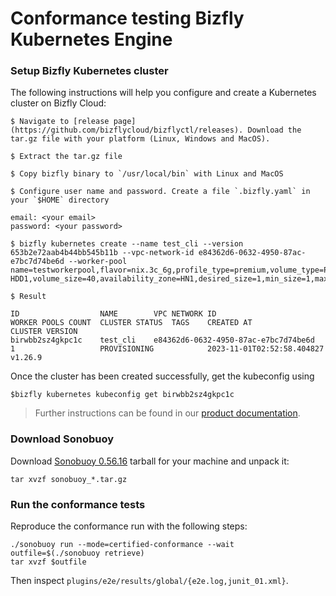 # Conformance testing Bizfly Kubernetes Engine

### Setup Bizfly Kubernetes cluster

The following instructions will help you configure and create a Kubernetes cluster on Bizfly Cloud:

```
$ Navigate to [release page](https://github.com/bizflycloud/bizflyctl/releases). Download the tar.gz file with your platform (Linux, Windows and MacOS).

$ Extract the tar.gz file

$ Copy bizfly binary to `/usr/local/bin` with Linux and MacOS

$ Configure user name and password. Create a file `.bizfly.yaml` in your `$HOME` directory

email: <your email>
password: <your password> 

$ bizfly kubernetes create --name test_cli --version 653b2e72aab4b44bb545b11b --vpc-network-id e84362d6-0632-4950-87ac-e7bc7d74be6d --worker-pool name=testworkerpool,flavor=nix.3c_6g,profile_type=premium,volume_type=PREMIUM-HDD1,volume_size=40,availability_zone=HN1,desired_size=1,min_size=1,max_size=10

$ Result

ID              	NAME    	VPC NETWORK ID                      	WORKER POOLS COUNT	CLUSTER STATUS	TAGS	CREATED AT                	CLUSTER VERSION 
birwbb2sz4gkpc1c	test_cli	e84362d6-0632-4950-87ac-e7bc7d74be6d	1                 	PROVISIONING  	    	2023-11-01T02:52:58.404827	v1.26.9    
```

Once the cluster has been created successfully, get the kubeconfig using

```
$bizfly kubernetes kubeconfig get birwbb2sz4gkpc1c
```

> Further instructions can be found in our [product documentation](https://docs.bizflycloud.vn/kubernetes_engine/howtos/create-and-delete-cluster).

### Download Sonobuoy

Download [Sonobuoy 0.56.16](https://github.com/vmware-tanzu/sonobuoy/releases/tag/v0.56.16) tarball for your machine and unpack it:

```shell
tar xvzf sonobuoy_*.tar.gz
```

### Run the conformance tests

Reproduce the conformance run with the following steps:

```shell
./sonobuoy run --mode=certified-conformance --wait
outfile=$(./sonobuoy retrieve)
tar xvzf $outfile
```

Then inspect `plugins/e2e/results/global/{e2e.log,junit_01.xml}`.

